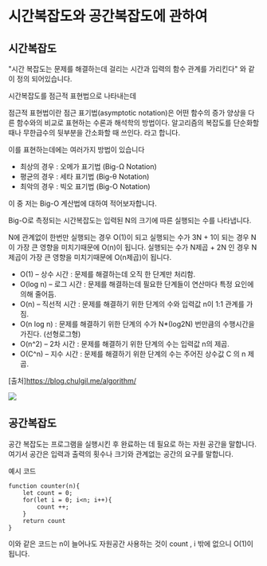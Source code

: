 # 시간복잡도와 공간복잡도에 관하여

## 시간복잡도

"시간 복잡도는 문제를 해결하는데 걸리는 시간과 입력의 함수 관계를 가리킨다" 와 같이 정의 되어있습니다.

시간복잡도를 점근적 표현법으로 나타내는데

점근적 표현법이란
점근 표기법(asymptotic notation)은 어떤 함수의 증가 양상을 다른 함수와의 비교로 표현하는 수론과 해석학의 방법이다. 알고리즘의 복잡도를 단순화할 때나 무한급수의 뒷부분을 간소화할 때 쓰인다. 라고 합니다.

이를 표현하는데에는 여러가지 방법이 있습니다

- 최상의 경우 : 오메가 표기법 (Big-Ω Notation)
- 평균의 경우 : 세타 표기법 (Big-θ Notation)
- 최악의 경우 : 빅오 표기법 (Big-O Notation)

이 중 저는 Big-O 계산법에 대하여 적어보자합니다.

Big-O로 측정되는 시간복잡도는 입력된 N의 크기에 따른 실행되는 수를 나타냅니다.

N에 관계없이 한번만 실행되는 경우 O(1)이 되고
실행되는 수가 3N + 1이 되는 경우 N이 가장 큰 영향을 미치기때문에 O(n)이 됩니다.
실행되는 수가 N제곱 + 2N 인 경우 N제곱이 가장 큰 영향을 미치기때문에 O(n제곱)이 됩니다.

- O(1) – 상수 시간 : 문제를 해결하는데 오직 한 단계만 처리함.
- O(log n) – 로그 시간 : 문제를 해결하는데 필요한 단계들이 연산마다 특정 요인에 의해 줄어듬.
- O(n) – 직선적 시간 : 문제를 해결하기 위한 단계의 수와 입력값 n이 1:1 관계를 가짐.
- O(n log n) : 문제를 해결하기 위한 단계의 수가 N\*(log2N) 번만큼의 수행시간을 가진다. (선형로그형)
- O(n^2) – 2차 시간 : 문제를 해결하기 위한 단계의 수는 입력값 n의 제곱.
- O(C^n) – 지수 시간 : 문제를 해결하기 위한 단계의 수는 주어진 상수값 C 의 n 제곱.

[출처]https://blog.chulgil.me/algorithm/

![](/Users/ohkyungtae/Desktop/react/Dowap2.github.io/src/Img/BannerImg/시간복잡도표.png)

## 공간복잡도

공간 복잡도는 프로그램을 실행시킨 후 완료하는 데 필요로 하는 자원 공간을 말합니다.
여기서 공간은 입력과 출력의 횟수나 크기와 관계없는 공간의 요구를 말합니다.

예시 코드

```
function counter(n){
    let count = 0;
    for(let i = 0; i<n; i++){
        count ++;
    }
    return count
}
```

이와 같은 코드는 n이 늘어나도 자원공간 사용하는 것이 count , i 밖에 없으니 O(1)이 됩니다.
